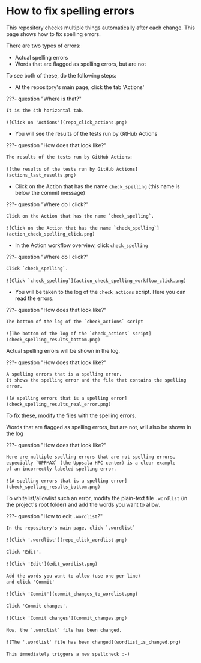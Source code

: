 # How to fix spelling errors

This repository checks multiple things automatically after each change.
This page shows how to fix spelling errors.

There are two types of errors:

- Actual spelling errors
- Words that are flagged as spelling errors, but are not

To see both of these, do the following steps:

- At the repository's main page, click the tab 'Actions'

???- question "Where is that?"

    It is the 4th horizontal tab.

    ![Click on 'Actions'](repo_click_actions.png)

- You will see the results of the tests run by GitHub Actions

???- question "How does that look like?"

    The results of the tests run by GitHub Actions:

    ![the results of the tests run by GitHub Actions](actions_last_results.png)

- Click on the Action that has the name `check_spelling` (this
  name is below the commit message)

???- question "Where do I click?"

    Click on the Action that has the name `check_spelling`.

    ![Click on the Action that has the name `check_spelling`](action_check_spelling_click.png)

- In the Action workflow overview, click `check_spelling`

???- question "Where do I click?"

    Click `check_spelling`.

    ![Click `check_spelling`](action_check_spelling_workflow_click.png)

- You will be taken to the log of the `check_actions` script.
  Here you can read the errors.

???- question "How does that look like?"

    The bottom of the log of the `check_actions` script

    ![The bottom of the log of the `check_actions` script](check_spelling_results_bottom.png)

Actual spelling errors will be shown in the log.

???- question "How does that look like?"

    A spelling errors that is a spelling error.
    It shows the spelling error and the file that contains the spelling
    error.

    ![A spelling errors that is a spelling error](check_spelling_results_real_error.png)

To fix these, modify the files with the spelling errors.

Words that are flagged as spelling errors, but are not,
will also be shown in the log

???- question "How does that look like?"

    Here are multiple spelling errors that are not spelling errors,
    especially `UPPMAX` (the Uppsala HPC center) is a clear example
    of an incorrectly labeled spelling error. 

    ![A spelling errors that is a spelling error](check_spelling_results_bottom.png)

To whitelist/allowlist such an error, modify the plain-text file `.wordlist`
(in the project's root folder)
and add the words you want to allow.

???- question "How to edit `.wordlist`?"

    In the repository's main page, click `.wordlist`

    ![Click '.wordlist'](repo_click_wordlist.png)

    Click 'Edit'.

    ![Click 'Edit'](edit_wordlist.png)

    Add the words you want to allow (use one per line)
    and click 'Commit'

    ![Click 'Commit'](commit_changes_to_wordlist.png)

    Click 'Commit changes'.

    ![Click 'Commit changes'](commit_changes.png)

    Now, the `.wordlist` file has been changed.

    ![The '.wordlist' file has been changed](wordlist_is_changed.png)

    This immediately triggers a new spellcheck :-)
